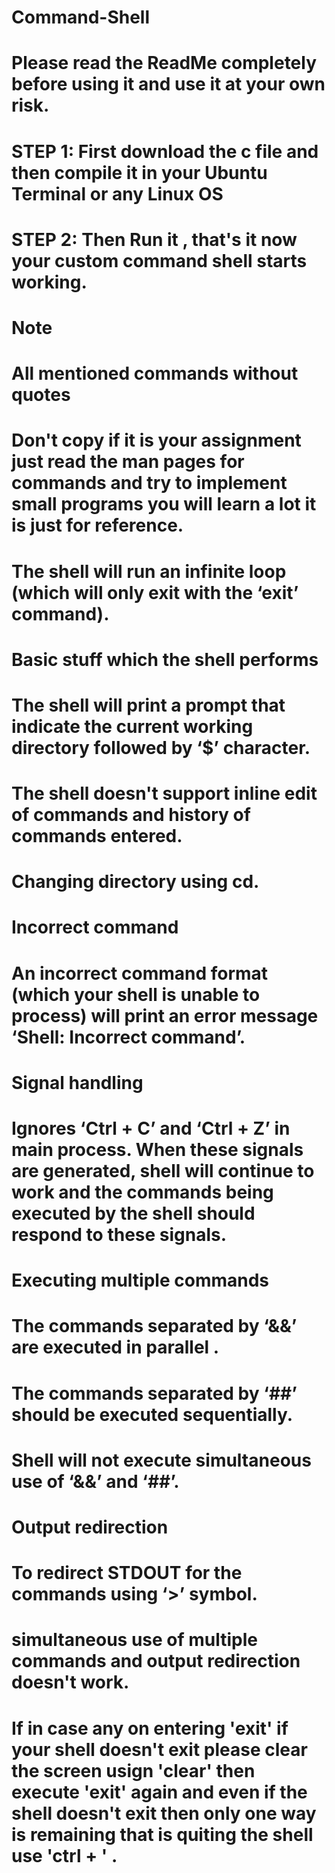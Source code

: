 # Command-Shell
# Please read the ReadMe completely before using it and use it at your own risk.
# STEP 1: First download the c file and then compile it in your Ubuntu Terminal or any Linux OS  
# STEP 2: Then Run it , that's it now your custom command shell starts working.
# Note
# All mentioned commands without quotes
# Don't copy if it is your assignment just read the man pages for commands and try to implement small programs you will learn a lot it is just for reference.
# The shell will run an infinite loop (which will only exit with the ‘exit’ command). 

# Basic stuff which the shell performs

# The shell will print a prompt that indicate the current working directory followed by ‘$’ character.
# The shell doesn't support inline edit of commands and history of commands entered.
# Changing directory using cd.

# Incorrect command
# An incorrect command format (which your shell is unable to process) will print an error message ‘Shell: Incorrect command’.

# Signal handling
# Ignores  ‘Ctrl + C’ and ‘Ctrl + Z’ in main process. When these signals are generated, shell will continue to work and the commands being executed by the shell should respond to these signals.

# Executing multiple commands
# The commands separated by ‘&&’ are executed in parallel .
# The commands separated by ‘##’ should be executed sequentially. 
# Shell will not execute simultaneous use of ‘&&’ and ‘##’. 

# Output redirection
# To redirect STDOUT for the commands using ‘>’ symbol. 
# simultaneous use of multiple commands and output redirection doesn't work.

# If in case any on entering 'exit' if your shell doesn't exit please clear the screen usign 'clear' then execute 'exit' again and even if the shell doesn't exit then only one way is remaining that is quiting the shell use 'ctrl + \' .
